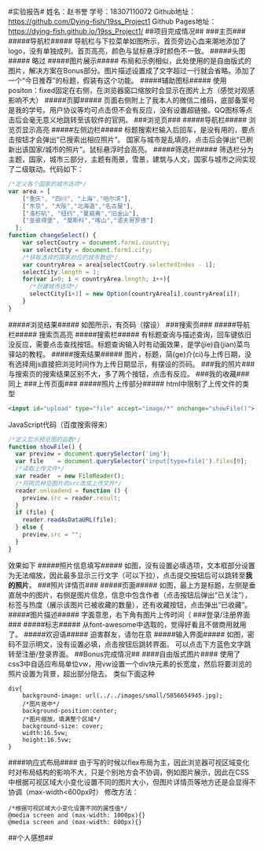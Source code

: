 #实验报告#
姓名：赵书誉
学号：18307110072
Github地址：https://github.com/Dying-fish/19ss_Project1
Github Pages地址： https://dying-fish.github.io/19ss_Project1/
##项目完成情况##
###主页###
#####导航栏#####
导航栏与下拉菜单如图所示，首页旁边心血来潮地添加了logo，没有单独成列。首页高亮，颜色与鼠标悬浮时颜色不一致。
#####头图#####
略过
#####图片展示#####
布局和示例相似，此处使用的是自由版式的图片，解决方案在Bonus部分。图片描述设置成了文字超过一行就会省略。添加了一个“今日推荐”的标题，假装有这个功能。
#####辅助图标#####
使用positon：fixed固定在右侧，在浏览器窗口缩放时会显示在图片上方（感觉对观感影响不大）
#####页脚#####
页面右侧附上了我本人的微信二维码，底部备案号是我的学号。用户协议等均可点击但不会有反应，没有设置超链接。QQ图标等点击后会毫无意义地跳转至该软件的官网。
###浏览页###
#####导航栏#####
浏览页显示高亮
#####左侧边栏#####
标题搜索栏输入后回车，是没有用的，要点击按钮才会弹出“已搜索出相应照片”。
国家与城市是乱填的，点击后会弹出“已刷新出该国家/城市的照片”。鼠标悬浮时会高亮。
#####筛选栏#####
筛选栏分为主题，国家，城市三部分，主题有雨景，雪景，建筑与人文，国家与城市之间实现了二级联动。代码如下：
```javascript
/*定义各个国家的城市选项*/
var area = [
    ["重庆", "四川", "上海","哈尔滨"],
    ["东京", "大阪","北海道","名古屋"],
    ["洛杉矶", "纽约","夏威夷","旧金山"],
    ["圣彼得堡", "莫斯科","喀山","诺夫哥罗德"]
  ];
function changeSelect() {
    var selectCoutry = document.form1.country;
    var selectCity = document.form1.city;
    /*获取选择的国家对应的城市数组*/
    var countryArea = area[selectCoutry.selectedIndex - 1];
    selectCity.length = 1;
    for(var i=0; i < countryArea.length; i++){
      /*创建城市选项*/
      selectCity[i+1] = new Option(countryArea[i],countryArea[i]);
    }
}
```
#####浏览结果#####
如图所示，有页码（摆设）
###搜索页###
#####导航栏#####
搜索页高亮
#####搜索栏#####
有标题查询与描述查询，回车键依旧没反应，需要点击查找按钮。标题查询输入时有动画效果，是学(jie)自(jian)菜鸟驿站的教程。
#####搜索结果#####
图片，标题，简(ge)介(ci)与上传日期，没有选择用js直接把浏览时间作为上传日期显示，有摆设的页码。
###我的照片###
与搜索页的搜索结果区别不大，多了两个按钮，点击有反应。
###我的收藏###
同上
###上传页面###
#####照片上传部分#####
html中限制了上传文件的类型
```html
<input id="upload" type="file" accept="image/*" onchange="showFile()">
```
JavaScript代码（百度搜索得来）
```javascript
/*定义显示预览图的函数*/
function showFile() {
  var preview = document.querySelector('img');
  var file    = document.querySelector('input[type=file]').files[0];
  /*读取上传文件*/
  var reader  = new FileReader();
  /*将网页种空图片的src改成上传文件*/
  reader.onloadend = function () {
    preview.src = reader.result;
  }
  if (file) {
    reader.readAsDataURL(file);
  } else {
    preview.src = "";
  }
}
```
效果如下
#####照片信息填写#####
如图，没有设置必填选项，文本框部分设置为无法缩放，因此最多显示三行文字（可以下拉），点击提交按钮后可以跳转至**我的照片**。
###照片详情页###
#####页面#####
如图，最上方是标题，左侧是垂直居中的图片，右侧是图片信息，信息中包含作者（点击按钮后弹出“已关注”），标签与热度（展示该图片已被收藏的数量），还有收藏按钮，点击弹出“已收藏”。
#####图片描述#####
字面意思，右下角有图片上传时间（
###登录/注册界面###
#####标志#####
从font-awesome中选取的，觉得好看且不做商用就用了。
#####欢迎语#####
迫害群友，请勿在意
#####输入界面#####
如图，密码不显示明文，没有设置必填，点击按钮后跳转界面。
可以点击下方蓝色文字跳转至注册/登录界面。
##Bonus完成情况##
####自由版式图片####
使用了css3中自适应布局单位vw，用vw设置一个div块元素的长宽度，然后将要浏览的照片设置为背景，超出部分隐去。
类似下面这种
```
div{
	background-image: url(../../images/small/5856654945.jpg);
	/*图片居中*/
    background-position:center;
	/*图片缩放，填满整个区域*/
    background-size: cover;
    width:16.5vw;
    height:16.5vw;
}
```
####响应式布局####
由于写的时候以flex布局为主，因此浏览器可视区域变化时对布局结构的影响不大，只是个别地方会不协调，例如图片展示，因此在CSS中根据可视区域大小变化设置不同的图片大小，但图片详情页等地方还是会显得不协调（max-width<600px时）
修改方法：
```
/*根据可视区域大小变化设置不同的属性值*/
@media screen and (max-width: 1000px){}
@media screen and (max-width: 600px){}
```
##个人感想##